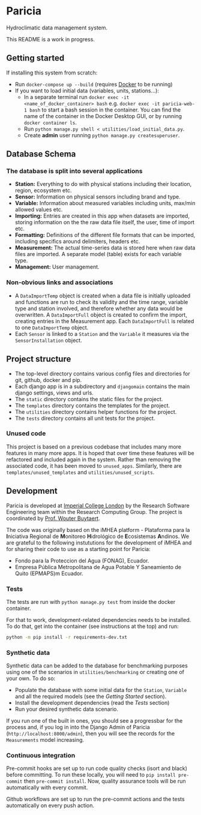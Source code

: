 # Paricia

Hydroclimatic data management system.

This README is a work in progress.

## Getting started

If installing this system from scratch:

- Run `docker-compose up --build` (requires [Docker](https://www.docker.com/) to be running)
- If you want to load initial data (variables, units, stations...):
  - In a separate terminal run `docker exec -it <name_of_docker_container> bash` e.g. `docker exec -it paricia-web-1 bash` to start a bash session in the container. You can find the name of the container in the Docker Desktop GUI, or by running `docker container ls`.
  - Run `python manage.py shell < utilities/load_initial_data.py`.
  - Create **admin** user running `python manage.py createsuperuser`.

## Database Schema

### The database is split into several applications

- **Station:** Everything to do with physical stations including their location, region, ecosystem etc.
- **Sensor:** Information on physical sensors including brand and type.
- **Variable:** Information about measured variables including units, max/min allowed values etc.
- **Importing:** Entries are created in this app when datasets are imported, storing information on the the raw data file itself, the user, time of import etc.
- **Formatting:** Definitions of the different file formats that can be imported, including specifics around delimiters, headers etc.
- **Measurement:** The actual time-series data is stored here when raw data files are imported. A separate model (table) exists for each variable type.
- **Management:** User management.

### Non-obvious links and associations

- A `DataImportTemp` object is created when a data file is initially uploaded and functions are run to check its validity and the time range, variable type and station involved, and therefore whether any data would be overwritten. A `DataImportFull` object is created to confirm the import, creating entries in the Measurement app. Each `DataImportFull` is related to one `DataImportTemp` object.
- Each `Sensor` is linked to a `Station` and the `Variable` it measures via the `SensorInstallation` object.

## Project structure

- The top-level directory contains various config files and directories for git, github, docker and pip.
- Each django app is in a subdirectory and `djangomain` contains the main django settings, views and urls.
- The `static` directory contains the static files for the project.
- The `templates` directory contains the templates for the project.
- The `utilities` directory contains helper functions for the project.
- The `tests` directory contains all unit tests for the project.

### Unused code

This project is based on a previous codebase that includes many more features in many more apps.
It is hoped that over time these features will be refactored and included again in the system.
Rather than removing the associated code, it has been moved to `unused_apps`.
Similarly, there are `templates/unused_templates` and `utilities/unused_scripts`.

## Development

Paricia is developed at [Imperial College London](https://www.imperial.ac.uk/) by the Research Software Engineering team within the Research Computing Group.
The project is coordinated by [Prof. Wouter Buytaert](https://www.imperial.ac.uk/people/w.buytaert).

The code was originally based on the iMHEA platform - Plataforma para la **I**niciativa Regional de **M**onitoreo **H**idrológico de **E**cosistemas **A**ndinos. We are grateful to the following instututions for the development of iMHEA and for sharing their code to use as a starting point for Paricia:

- Fondo para la Proteccion del Agua (FONAG), Ecuador.
- Empresa Pública Metropolitana de Agua Potable Y Saneamiento de Quito (EPMAPS)m Ecuador.

### Tests

The tests are run with `python manage.py test` from inside the docker container.

For that to work, development-related dependencies needs to be installed. To do that, get into the container (see instructions at the top) and run:

```bash
python -m pip install -r requirements-dev.txt
```

### Synthetic data

Synthetic data can be added to the database for benchmarking purposes using one of the scenarios in `utilities/benchmarking` or creating one of your own. To do so:

- Populate the database with some initial data for the `Station`, `Variable` and all the required models (see the *Getting Started* section).
- Install the development dependencies (read the *Tests* section)
- Run your desired synthetic data scenario.

If you run one of the built in ones, you should see a progressbar for the process and, if you log in into the Django Admin of Paricia (`http://localhost:8000/admin`), then you will see the records for the `Measurements` model increasing.

### Continuous integration

Pre-commit hooks are set up to run code quality checks (isort and black) before committing. To run these locally, you will need to `pip install pre-commit` then `pre-commit install`. Now, quality assurance tools will be run automatically with every commit.

Github workflows are set up to run the pre-commit actions and the tests automatically on every push action.
